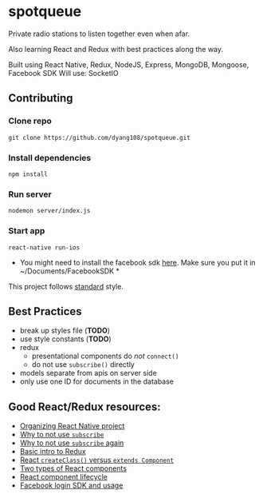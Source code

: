 # spotqueue

Private radio stations to listen together even when afar.

Also learning React and Redux with best practices along the way.

Built using React Native, Redux, NodeJS, Express, MongoDB, Mongoose, Facebook SDK
Will use: SocketIO

## Contributing
### Clone repo
    git clone https://github.com/dyang108/spotqueue.git
### Install dependencies
    npm install
### Run server
    nodemon server/index.js
### Start app
    react-native run-ios

* You might need to install the facebook sdk [here](https://developers.facebook.com/docs/ios/getting-started/). Make sure you put it in ~/Documents/FacebookSDK *

This project follows [standard](https://github.com/feross/standard) style.

## Best Practices
* break up styles file (**TODO**)
* use style constants (**TODO**)
* redux
  * presentational components do *not* `connect()`
  * do not use `subscribe()` directly
* models separate from apis on server side
* only use one ID for documents in the database

## Good React/Redux resources:
* [Organizing React Native project](https://medium.com/the-react-native-log/organizing-a-react-native-project-9514dfadaa0)
* [Why to not use `subscribe`](https://github.com/reactjs/redux/issues/303#issuecomment-125184409)
* [Why to not use `subscribe` again](http://stackoverflow.com/questions/36212860/subscribe-to-single-property-change-in-store-in-redux)
* [Basic intro to Redux](https://css-tricks.com/learning-react-redux/)
* [React `createClass()` versus `extends Component`](https://toddmotto.com/react-create-class-versus-component/)
* [Two types of React components](https://medium.com/@dan_abramov/smart-and-dumb-components-7ca2f9a7c7d0)
* [React component lifecycle](https://facebook.github.io/react/docs/react-component.html#the-component-lifecycle)
* [Facebook login SDK and usage](https://github.com/facebook/react-native-fbsdk#usage)
